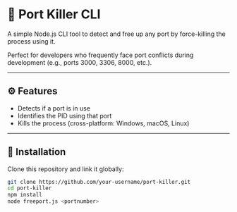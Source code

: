 # 🔪 Port Killer CLI

A simple Node.js CLI tool to detect and free up any port by force-killing the process using it.

Perfect for developers who frequently face port conflicts during development (e.g., ports 3000, 3306, 8000, etc.).

---

## ⚙️ Features

- Detects if a port is in use
- Identifies the PID using that port
- Kills the process (cross-platform: Windows, macOS, Linux)


---

## 🚀 Installation

Clone this repository and link it globally:

```bash
git clone https://github.com/your-username/port-killer.git
cd port-killer
npm install
node freeport.js <portnumber>
